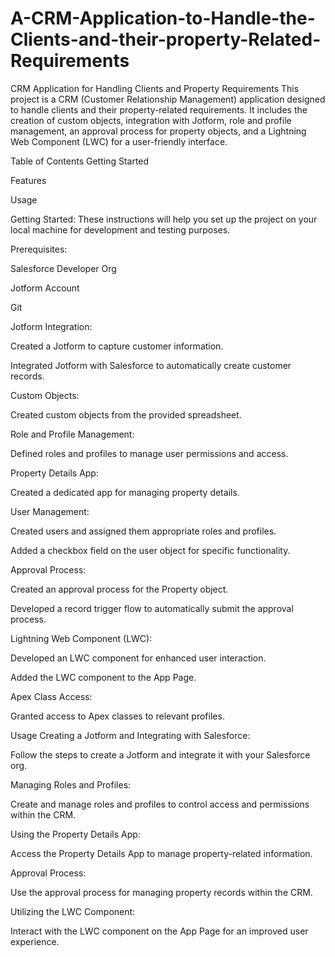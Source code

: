 # A-CRM-Application-to-Handle-the-Clients-and-their-property-Related-Requirements
CRM Application for Handling Clients and Property Requirements
This project is a CRM (Customer Relationship Management) application designed to handle clients and their property-related requirements. It includes the creation of custom objects, integration with Jotform, role and profile management, an approval process for property objects, and a Lightning Web Component (LWC) for a user-friendly interface.

Table of Contents
Getting Started

Features

Usage

Getting Started:
These instructions will help you set up the project on your local machine for development and testing purposes.

Prerequisites:

Salesforce Developer Org

Jotform Account

Git


Jotform Integration:

Created a Jotform to capture customer information.

Integrated Jotform with Salesforce to automatically create customer records.

Custom Objects:

Created custom objects from the provided spreadsheet.

Role and Profile Management:

Defined roles and profiles to manage user permissions and access.

Property Details App:

Created a dedicated app for managing property details.

User Management:

Created users and assigned them appropriate roles and profiles.

Added a checkbox field on the user object for specific functionality.

Approval Process:

Created an approval process for the Property object.

Developed a record trigger flow to automatically submit the approval process.

Lightning Web Component (LWC):

Developed an LWC component for enhanced user interaction.

Added the LWC component to the App Page.

Apex Class Access:

Granted access to Apex classes to relevant profiles.

Usage
Creating a Jotform and Integrating with Salesforce:

Follow the steps to create a Jotform and integrate it with your Salesforce org.

Managing Roles and Profiles:

Create and manage roles and profiles to control access and permissions within the CRM.

Using the Property Details App:

Access the Property Details App to manage property-related information.

Approval Process:

Use the approval process for managing property records within the CRM.

Utilizing the LWC Component:

Interact with the LWC component on the App Page for an improved user experience.
